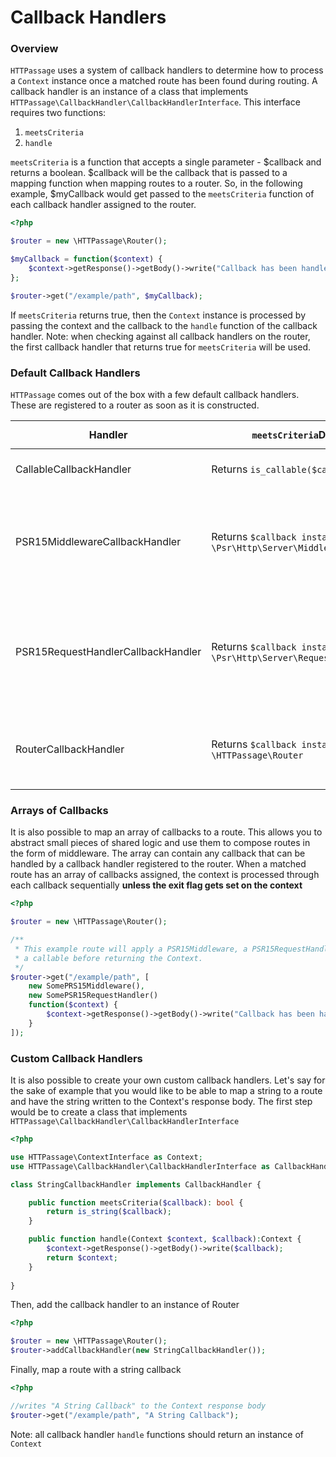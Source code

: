 <h1>Callback Handlers</h1>

<h3>Overview</h3>

`HTTPassage` uses a system of callback handlers to determine how to process a `Context` instance once a matched route has been found during routing.  A callback handler is an instance of a class that implements `HTTPassage\CallbackHandler\CallbackHandlerInterface`.  This interface requires two functions: 

1. `meetsCriteria`
2. `handle`

`meetsCriteria` is a function that accepts a single parameter - $callback and returns a boolean.  $callback will be the callback that is passed to a mapping function when mapping routes to a router.  So, in the following example, $myCallback would get passed to the `meetsCriteria` function of each callback handler assigned to the router.

```php
<?php

$router = new \HTTPassage\Router();

$myCallback = function($context) {
    $context->getResponse()->getBody()->write("Callback has been handled.");
};

$router->get("/example/path", $myCallback);
```

If `meetsCriteria` returns true, then the `Context` instance is processed by passing the context and the callback to the `handle` function of the callback handler.  Note: when checking against all callback handlers on the router, the first callback handler that returns true for `meetsCriteria` will be used.

<h3>Default Callback Handlers</h3>

`HTTPassage` comes out of the box with a few default callback handlers.  These are registered to a router as soon as it is constructed.

|Handler|`meetsCriteria`Description|`Handle` Description|
|---|---|---|
|CallableCallbackHandler|Returns `is_callable($callback)`|Passes context to the callable
|PSR15MiddlewareCallbackHandler|Returns `$callback instanceof \Psr\Http\Server\MiddlewareInterface`|Captures changes to the request and response, and applies them to the context.
|PSR15RequestHandlerCallbackHandler|Returns `$callback instanceof \Psr\Http\Server\RequestHandlerInterface`|Sets the context response to the return value of the request handler's handle method
|RouterCallbackHandler|Returns `$callback instanceof \HTTPassage\Router`|Routes the context through a subrouter and returns it.

<h3>Arrays of Callbacks</h3>
It is also possible to map an array of callbacks to a route.  This allows you to abstract small pieces of shared logic and use them to compose routes in the form of middleware.  The array can contain any callback that can be handled by a callback handler registered to the router.  When a matched route has an array of callbacks assigned, the context is processed through each callback sequentially <b>unless the exit flag gets set on the context</b>

```php
<?php

$router = new \HTTPassage\Router();

/**
 * This example route will apply a PSR15Middleware, a PSR15RequestHandler, and 
 * a callable before returning the Context.
 */
$router->get("/example/path", [
    new SomePRS15Middleware(),
    new SomePSR15RequestHandler() 
    function($context) {
        $context->getResponse()->getBody()->write("Callback has been handled.");
    }
]);
```

<h3>Custom Callback Handlers</h3>

It is also possible to create your own custom callback handlers.  Let's say for the sake of example that you would like to be able to map a string to a route and have the string written to the Context's response body.  The first step would be to create a class that implements `HTTPassage\CallbackHandler\CallbackHandlerInterface`

```php
<?php

use HTTPassage\ContextInterface as Context;
use HTTPassage\CallbackHandler\CallbackHandlerInterface as CallbackHandler;

class StringCallbackHandler implements CallbackHandler {

	public function meetsCriteria($callback): bool {
		return is_string($callback);
	}

	public function handle(Context $context, $callback):Context {
		$context->getResponse()->getBody()->write($callback);
		return $context;
	}
	
}
```

Then, add the callback handler to an instance of Router

```php
<?php

$router = new \HTTPassage\Router();
$router->addCallbackHandler(new StringCallbackHandler());
```

Finally, map a route with a string callback
```php
<?php

//writes "A String Callback" to the Context response body
$router->get("/example/path", "A String Callback");
```

Note: all callback handler `handle` functions should return an instance of `Context`